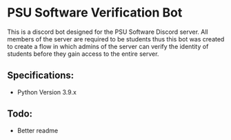 # PSU Software Verification Bot

This is a discord bot designed for the PSU Software Discord server. All members of the server are required to be students
thus this bot was created to create a flow in which admins of the server can verify the identity of students before they
gain access to the entire server.

## Specifications:

- Python Version 3.9.x

## Todo:
 - Better readme